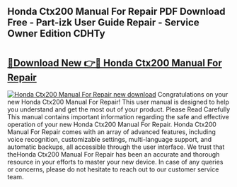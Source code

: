 ## Honda Ctx200 Manual For Repair PDF Download Free - Part-izk User Guide Repair - Service Owner Edition CDHTy

# <h2><a href="http://bc82696.oget.top/?id=Honda+Ctx200+Manual+For+Repair">🔗Download New 👉🔴 Honda Ctx200 Manual For Repair</a></h2>

[![Honda Ctx200 Manual For Repair new download](https://i.imgur.com/5g1atiW.png)](http://bc82696.oget.top/?id=Honda+Ctx200+Manual+For+Repair)
Congratulations on your new Honda Ctx200 Manual For Repair! This user manual is designed to help you understand and get the most out of your product. Please Read Carefully This manual contains important information regarding the safe and effective operation of your new Honda Ctx200 Manual For Repair. Honda Ctx200 Manual For Repair comes with an array of advanced features, including voice recognition, customizable settings, multi-language support, and automatic backups, all accessible through the user interface. We trust that theHonda Ctx200 Manual For Repair has been an accurate and thorough resource in your efforts to master your new device. In case of any queries or concerns, please do not hesitate to reach out to our customer service team.
